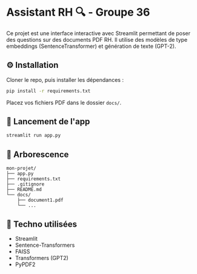 # Assistant RH 🔍 - Groupe 36

Ce projet est une interface interactive avec Streamlit permettant de poser des questions sur des documents PDF RH. Il utilise des modèles de type embeddings (SentenceTransformer) et génération de texte (GPT-2).

## ⚙️ Installation

Cloner le repo, puis installer les dépendances :

```bash
pip install -r requirements.txt
```

Placez vos fichiers PDF dans le dossier `docs/`.

## 🚀 Lancement de l'app

```bash
streamlit run app.py
```

## 📁 Arborescence

```
mon-projet/
├── app.py
├── requirements.txt
├── .gitignore
├── README.md
└── docs/
    ├── document1.pdf
    └── ...
```

## 🧠 Techno utilisées

- Streamlit
- Sentence-Transformers
- FAISS
- Transformers (GPT2)
- PyPDF2
